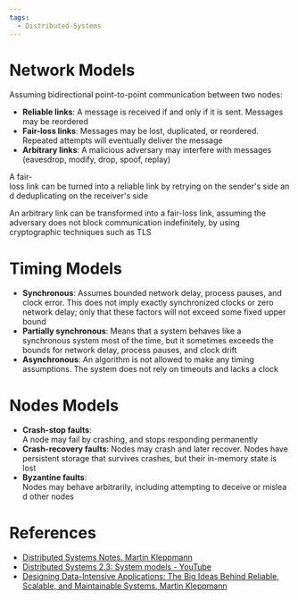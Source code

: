 ```yaml
---
tags:
  - Distributed-Systems
---
```


# Network Models

Assuming bidirectional point-to-point communication between two nodes:

- **Reliable links**: A message is received if and only if it is sent. Messages may be reordered
- **Fair-loss links**: Messages may be lost, duplicated, or reordered. Repeated attempts will eventually deliver the message
- **Arbitrary links**: A malicious adversary may interfere with messages (eavesdrop, modify, drop, spoof, replay)

A fair-loss link can be turned into a reliable link by retrying on the sender's side and deduplicating on the receiver's side

An arbitrary link can be transformed into a fair-loss link, assuming the adversary does not block communication indefinitely, by using cryptographic techniques such as TLS

# Timing Models

- **Synchronous**: Assumes bounded network delay, process pauses, and clock error. This does not imply exactly synchronized clocks or zero network delay; only that these factors will not exceed some fixed upper bound
- **Partially synchronous**: Means that a system behaves like a synchronous system most of the time, but it sometimes exceeds the bounds for network delay, process pauses, and clock drift
- **Asynchronous**: An algorithm is not allowed to make any timing assumptions. The system does not rely on timeouts and lacks a clock

# Nodes Models

- **Crash-stop faults**: A node may fail by crashing, and stops responding permanently
- **Crash-recovery faults**: Nodes may crash and later recover. Nodes have persistent storage that survives crashes, but their in-memory state is lost
- **Byzantine faults**: Nodes may behave arbitrarily, including attempting to deceive or mislead other nodes

# References

- [Distributed Systems Notes. Martin Kleppmann](References.md#Distributed%20Systems%20Notes.%20Martin%20Kleppmann)
- [Distributed Systems 2.3: System models - YouTube](https://youtu.be/y8f7ZG_UnGI?si=TZYVONteUfxQT3mw)
- [Designing Data-Intensive Applications: The Big Ideas Behind Reliable, Scalable, and Maintainable Systems. Martin Kleppmann](References.md#Designing%20Data-Intensive%20Applications%20The%20Big%20Ideas%20Behind%20Reliable,%20Scalable,%20and%20Maintainable%20Systems.%20Martin%20Kleppmann)
